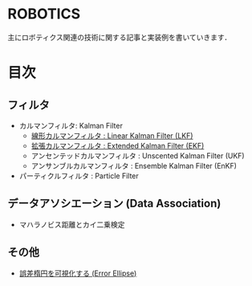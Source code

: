 # ROBOTICS

主にロボティクス関連の技術に関する記事と実装例を書いていきます．

# 目次


## フィルタ

- カルマンフィルタ: Kalman Filter
    - [線形カルマンフィルタ : Linear Kalman Filter (LKF)](https://github.com/hsmtknj/robotics/tree/master/articles/Linear_Kalman_Filter)
    - [拡張カルマンフィルタ : Extended Kalman Filter (EKF)](https://github.com/hsmtknj/robotics/tree/master/articles/Extended_Kalman_Filter)
    - アンセンテッドカルマンフィルタ : Unscented Kalman Filter (UKF)
    - アンサンブルカルマンフィルタ : Ensemble Kalman Filter (EnKF)
- パーティクルフィルタ : Particle Filter


## データアソシエーション (Data Association)

- マハラノビス距離とカイ二乗検定


## その他
- [誤差楕円を可視化する (Error Ellipse)](https://github.com/hsmtknj/robotics/tree/master/articles/Error_Ellipse)